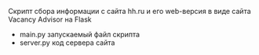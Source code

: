 Cкрипт сбора информации с сайта hh.ru и его web-версия в виде сайта Vacancy Advisor на Flask
- main.py запускаемый файл скрипта
- server.py код сервера сайта